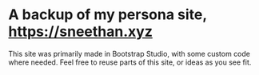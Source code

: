 # A backup of my persona site, https://sneethan.xyz

This site was primarily made in Bootstrap Studio, with some custom code where needed. Feel free to reuse parts of this site, or ideas as you see fit.
